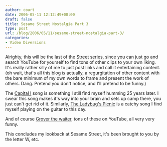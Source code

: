 ```yaml
---
author: court
date: 2006-05-11 12:12:49+00:00
draft: false
title: Sesame Street Nostalgia Part 3
type: post
url: /blog/2006/05/11/sesame-street-nostalgia-part-3/
categories:
- Video Diversions
---
```


Alrighty, this will be the last of the [Street](http://www.vallentyne.com/blog/archives/2006/05/sesame_street_n.html) [series](http://www.vallentyne.com/blog/archives/2006/05/sesame_street_n_1.html), since you can just go and search YouTube for yourself to find tons of other clips to your own liking.  It's really rather silly of me to just post links and call it entertaining content.  (oh wait, that's all this blog _is_ actually, a regurgitation of other content with the bare minimum of my own words to frame and present the work of others.  Dang.  Pretend you don't notice, and I'll pretend to be funny.)

The [Capital I](http://www.youtube.com/watch?v=_InFRdJGHFk) song is something I still find myself humming 25 years later.  I swear this song makes it's way into your brain and sets up camp there, you just can't get rid of it.  Similarly, [The Ladybug's Picnic](http://www.youtube.com/watch?v=Xr8vUTm64h0) is a catchy song I find myself playing on the guitar to this day.

And of course [Grover the waiter](http://www.youtube.com/watch?v=0GOGNE0nWHk), tons of these on YouTube, all very very funny.

This concludes my lookback at Sesame Street, it's been brought to you by the letter W, etc.
